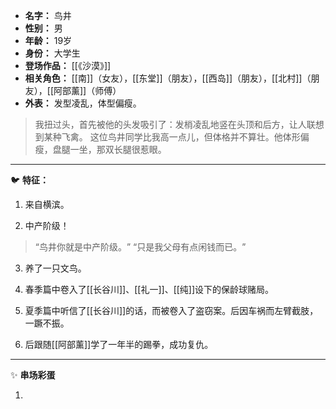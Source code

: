 
- **名字：** 鸟井
- **性别：** 男
- **年龄：** 19岁
- **身份：** 大学生
- **登场作品：** [[《沙漠》]]
- **相关角色：** [[南]]（女友），[[东堂]]（朋友），[[西岛]]（朋友），[[北村]]（朋友），[[阿部薰]]（师傅）
- **外表：** 发型凌乱，体型偏瘦。

> 我扭过头，首先被他的头发吸引了：发梢凌乱地竖在头顶和后方，让人联想到某种飞禽。
> 这位鸟井同学比我高一点儿，但体格并不算壮。他体形偏瘦，盘腿一坐，那双长腿很惹眼。

---

🐦 **特征：** 

1. 来自横滨。

2. 中产阶级！

> “鸟井你就是中产阶级。​”
> “只是我父母有点闲钱而已。​”

3. 养了一只文鸟。

3. 春季篇中卷入了[[长谷川]]、[[礼一]]、[[纯]]设下的保龄球赌局。

4. 夏季篇中听信了[[长谷川]]的话，而被卷入了盗窃案。后因车祸而左臂截肢，一蹶不振。

5. 后跟随[[阿部薰]]学了一年半的踢拳，成功复仇。

---

✨ **串场彩蛋** 

1. 